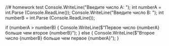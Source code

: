 //# homework test
Console.WriteLine("Введите число A: ");
int numberA = int.Parse (Console.ReadLine());
Console.WriteLine("Введите число B: ");
int numberB = int.Parse (Console.ReadLine());

if (numberA > numberB)
{
    Console.WriteLine($"Первое число {numberA} больше чем второе {numberB}"); 
}
else
{
    Console.WriteLine($"Второе число {numberB} больше чем первое {numberA}");
}